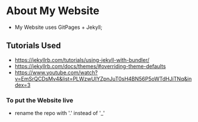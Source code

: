 # About My Website
- My Website uses GitPages + Jekyll;

## Tutorials Used
* https://jekyllrb.com/tutorials/using-jekyll-with-bundler/
* https://jekyllrb.com/docs/themes/#overriding-theme-defaults
* https://www.youtube.com/watch?v=EmSrQCDsMv4&list=PLWzwUIYZpnJuT0sH4BN56P5oWTdHJiTNq&index=3

### To put the Website live
- rename the repo with '.' instead of '_'
